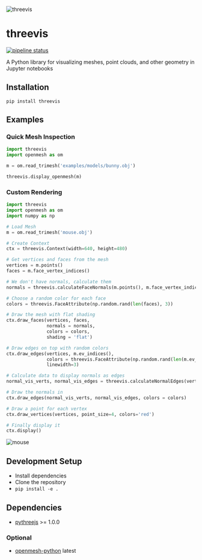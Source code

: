 ![threevis](https://www.graphics.rwth-aachen.de:9000/threevis/threevis/raw/master/docs/images/logo-90.png)
# threevis
[![pipeline status](https://www.graphics.rwth-aachen.de:9000/threevis/threevis/badges/master/pipeline.svg)](https://www.graphics.rwth-aachen.de:9000/threevis/threevis/commits/master)

A Python library for visualizing meshes, point clouds, and other geometry in Jupyter notebooks

## Installation
`pip install threevis`

## Examples

### Quick Mesh Inspection

```python
import threevis
import openmesh as om

m = om.read_trimesh('examples/models/bunny.obj')

threevis.display_openmesh(m)
```

### Custom Rendering

```python
import threevis
import openmesh as om
import numpy as np

# Load Mesh
m = om.read_trimesh('mouse.obj')

# Create Context
ctx = threevis.Context(width=640, height=480)

# Get vertices and faces from the mesh
vertices = m.points()
faces = m.face_vertex_indices()

# We don't have normals, calculate them
normals = threevis.calculateFaceNormals(m.points(), m.face_vertex_indices())

# Choose a random color for each face
colors = threevis.FaceAttribute(np.random.rand(len(faces), 3))

# Draw the mesh with flat shading
ctx.draw_faces(vertices, faces, 
               normals = normals,
               colors = colors,
               shading = 'flat')

# Draw edges on top with random colors
ctx.draw_edges(vertices, m.ev_indices(), 
               colors = threevis.FaceAttribute(np.random.rand(len(m.ev_indices()), 3)),
               linewidth=3)

# Calculate data to display normals as edges
normal_vis_verts, normal_vis_edges = threevis.calculateNormalEdges(vertices, faces, normals, length=0.05)

# Draw the normals in
ctx.draw_edges(normal_vis_verts, normal_vis_edges, colors = colors)

# Draw a point for each vertex
ctx.draw_vertices(vertices, point_size=4, colors='red')

# Finally display it
ctx.display()
```

![mouse](https://www.graphics.rwth-aachen.de:9000/threevis/threevis/raw/master/docs/images/mouse.PNG)

## Development Setup

- Install dependencies
- Clone the repository
- `pip install -e .`

## Dependencies

- [pythreejs](https://github.com/jovyan/pythreejs/) >= 1.0.0

### Optional
- [openmesh-python](https://graphics.rwth-aachen.de:9000/adielen/openmesh-python) latest

